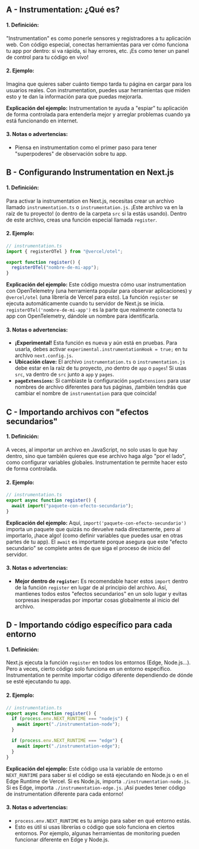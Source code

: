 ## A - Instrumentation: ¿Qué es?

#### 1. **Definición:**

"Instrumentation" es como ponerle sensores y registradores a tu aplicación web. Con código especial, conectas herramientas para ver cómo funciona tu app por dentro: si va rápida, si hay errores, etc. ¡Es como tener un panel de control para tu código en vivo!

#### 2. **Ejemplo:**

Imagina que quieres saber cuánto tiempo tarda tu página en cargar para los usuarios reales. Con instrumentation, puedes usar herramientas que miden esto y te dan la información para que puedas mejorarla.

**Explicación del ejemplo:**
Instrumentation te ayuda a "espiar" tu aplicación de forma controlada para entenderla mejor y arreglar problemas cuando ya está funcionando en internet.

#### 3. **Notas o advertencias:**

- Piensa en instrumentation como el primer paso para tener "superpoderes" de observación sobre tu app.

## B - Configurando Instrumentation en Next.js

#### 1. **Definición:**

Para activar la instrumentation en Next.js, necesitas crear un archivo llamado `instrumentation.ts` o `instrumentation.js`. ¡Este archivo va en la raíz de tu proyecto! (o dentro de la carpeta `src` si la estás usando). Dentro de este archivo, creas una función especial llamada `register`.

#### 2. **Ejemplo:**

```typescript
// instrumentation.ts
import { registerOTel } from "@vercel/otel";

export function register() {
  registerOTel("nombre-de-mi-app");
}
```

**Explicación del ejemplo:**
Este código muestra cómo usar instrumentation con OpenTelemetry (una herramienta popular para observar aplicaciones) y `@vercel/otel` (una librería de Vercel para esto). La función `register` se ejecuta automáticamente cuando tu servidor de Next.js se inicia. `registerOTel('nombre-de-mi-app')` es la parte que realmente conecta tu app con OpenTelemetry, dándole un nombre para identificarla.

#### 3. **Notas o advertencias:**

- **¡Experimental!** Esta función es nueva y aún está en pruebas. Para usarla, debes activar `experimental.instrumentationHook = true;` en tu archivo `next.config.js`.
- **Ubicación clave:** El archivo `instrumentation.ts` o `instrumentation.js` debe estar en la raíz de tu proyecto, ¡no dentro de `app` o `pages`! Si usas `src`, va dentro de `src` junto a `app` y `pages`.
- **`pageExtensions`:** Si cambiaste la configuración `pageExtensions` para usar nombres de archivo diferentes para tus páginas, ¡también tendrás que cambiar el nombre de `instrumentation` para que coincida!

## C - Importando archivos con "efectos secundarios"

#### 1. **Definición:**

A veces, al importar un archivo en JavaScript, no solo usas lo que hay dentro, sino que también quieres que ese archivo haga algo "por el lado", como configurar variables globales. Instrumentation te permite hacer esto de forma controlada.

#### 2. **Ejemplo:**

```typescript
// instrumentation.ts
export async function register() {
  await import("paquete-con-efecto-secundario");
}
```

**Explicación del ejemplo:**
Aquí, `import('paquete-con-efecto-secundario')` importa un paquete que quizás no devuelve nada directamente, pero al importarlo, ¡hace algo! (como definir variables que puedes usar en otras partes de tu app). El `await` es importante porque asegura que este "efecto secundario" se complete antes de que siga el proceso de inicio del servidor.

#### 3. **Notas o advertencias:**

- **Mejor dentro de `register`:** Es recomendable hacer estos `import` dentro de la función `register` en lugar de al principio del archivo. Así, mantienes todos estos "efectos secundarios" en un solo lugar y evitas sorpresas inesperadas por importar cosas globalmente al inicio del archivo.

## D - Importando código específico para cada entorno

#### 1. **Definición:**

Next.js ejecuta la función `register` en todos los entornos (Edge, Node.js...). Pero a veces, cierto código solo funciona en un entorno específico. Instrumentation te permite importar código diferente dependiendo de dónde se esté ejecutando tu app.

#### 2. **Ejemplo:**

```typescript
// instrumentation.ts
export async function register() {
  if (process.env.NEXT_RUNTIME === "nodejs") {
    await import("./instrumentation-node");
  }

  if (process.env.NEXT_RUNTIME === "edge") {
    await import("./instrumentation-edge");
  }
}
```

**Explicación del ejemplo:**
Este código usa la variable de entorno `NEXT_RUNTIME` para saber si el código se está ejecutando en Node.js o en el Edge Runtime de Vercel. Si es Node.js, importa `./instrumentation-node.js`. Si es Edge, importa `./instrumentation-edge.js`. ¡Así puedes tener código de instrumentation diferente para cada entorno!

#### 3. **Notas o advertencias:**

- `process.env.NEXT_RUNTIME` es tu amigo para saber en qué entorno estás.
- Esto es útil si usas librerías o código que solo funciona en ciertos entornos. Por ejemplo, algunas herramientas de monitoring pueden funcionar diferente en Edge y Node.js.
